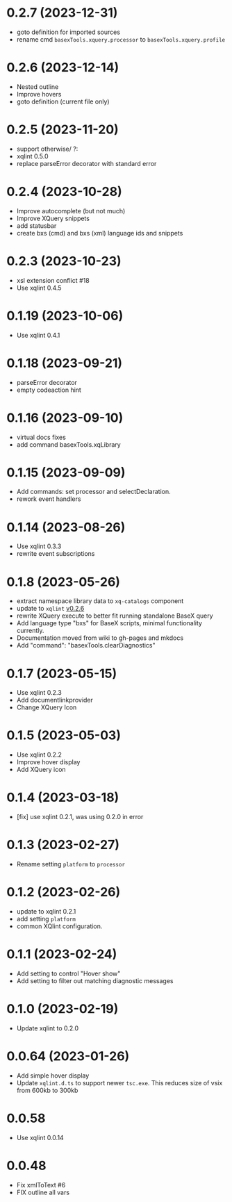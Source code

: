 # 0.2.7 (2023-12-31)
* goto definition for imported sources
* rename cmd `basexTools.xquery.processor` to `basexTools.xquery.profile`
# 0.2.6 (2023-12-14)
* Nested outline
* Improve hovers
* goto definition (current file only)

# 0.2.5 (2023-11-20)
* support otherwise/ ?:
* xqlint 0.5.0
* replace parseError decorator with standard error
# 0.2.4 (2023-10-28)
* Improve autocomplete (but not much)
* Improve XQuery snippets
* add statusbar
* create bxs (cmd) and bxs (xml) language ids and snippets
# 0.2.3 (2023-10-23)
* xsl extension conflict #18
* Use xqlint 0.4.5
# 0.1.19 (2023-10-06)
* Use xqlint 0.4.1
# 0.1.18 (2023-09-21)
* parseError decorator
* empty codeaction hint
# 0.1.16 (2023-09-10)
* virtual docs fixes
* add command basexTools.xqLibrary
# 0.1.15 (2023-09-09)
*  Add commands: set processor and selectDeclaration.
*  rework event handlers
# 0.1.14  (2023-08-26)
*  Use xqlint 0.3.3 
*  rewrite event subscriptions

# 0.1.8  (2023-05-26)
* extract namespace library data to `xq-catalogs` component
* update to `xqlint` [v0.2.6](https://github.com/Quodatum/xqlint/releases/tag/v0.2.6)
* rewrite XQuery execute to better fit running standalone BaseX query
* Add language type "bxs" for BaseX scripts,  minimal functionality currently.
* Documentation moved from wiki to gh-pages and mkdocs
* Add "command": "basexTools.clearDiagnostics"

# 0.1.7  (2023-05-15)

* Use xqlint 0.2.3 
* Add documentlinkprovider
* Change XQuery Icon

# 0.1.5 (2023-05-03)
* Use xqlint 0.2.2 
* Improve hover display
* Add XQuery icon

# 0.1.4 (2023-03-18)
* [fix] use xqlint 0.2.1, was using 0.2.0 in error

# 0.1.3 (2023-02-27)
* Rename setting `platform` to `processor`

# 0.1.2 (2023-02-26)
* update to xqlint 0.2.1
* add setting `platform`
* common XQlint configuration.

# 0.1.1 (2023-02-24)
* Add setting to control "Hover show"
* Add setting to filter out matching diagnostic messages

# 0.1.0 (2023-02-19)
* Update xqlint to 0.2.0

# 0.0.64 (2023-01-26)
* Add simple hover display
* Update `xqlint.d.ts` to support newer `tsc.exe`. This reduces size of vsix from 600kb to 300kb

# 0.0.58
* Use xqlint 0.0.14

# 0.0.48
* Fix xmlToText #6
* FIX outline all vars

